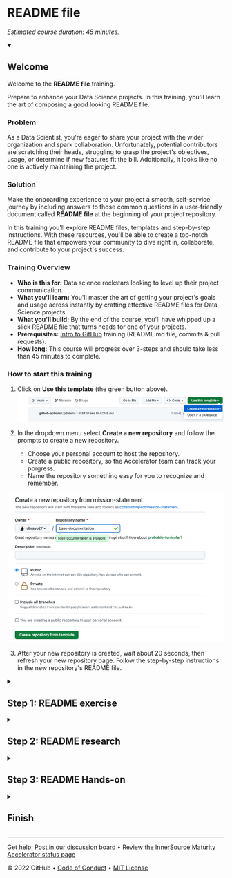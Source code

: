 <!-- 
  <<< Author notes: Header of the course >>> 
  Include a 1280×640 image, course title in sentence case.
  In your repository settings: enable template repository, add your 1280×640 social image, auto delete head branches.
  Add your open source license.
-->

# README file
*Estimated course duration: 45 minutes.*

<details id=0 open>
<summary><h2>Welcome</h2></summary>

Welcome to the **README file** training.


Prepare to enhance your Data Science projects. In this training, you'll learn the art of composing a good looking README file. 

### Problem

As a Data Scientist, you're eager to share your project with the wider organization and spark collaboration. Unfortunately, potential contributors are scratching their heads, struggling to grasp the project's objectives, usage, or determine if new features fit the bill. Additionally, it looks like no one is actively maintaining the project. 

### Solution

Make the onboarding experience to your project a smooth, self-service journey by including answers to those common questions in a user-friendly document called **README file** at the beginning of your project repository. 

In this training you'll explore README files, templates and step-by-step instructions. With these resources, you'll be able to create a top-notch README file that empowers your community to dive right in, collaborate, and contribute to your project's success.


### Training Overview

- **Who is this for:** Data science rockstars looking to level up their project communication.
- **What you'll learn:** You'll master the art of getting your project's goals and usage across instantly by crafting effective README files for Data Science projects.
- **What you'll build:** By the end of the course, you'll have whipped up a slick README file that turns heads for one of your projects.
- **Prerequisites:** [Intro to GitHub](https://github.com/skills/introduction-to-github) training (README.md file, commits & pull requests).
- **How long:** This course will progress over 3-steps and should take less than 45 minutes to complete.


### How to start this training

1. Click on **Use this template** (the green button above).
![Use-this-template](images/use-this-template.png "Use this template")

2. In the dropdown menu select **Create a new repository** and follow the prompts to create a new repository.

   - Choose your personal account to host the repository.
   - Create a public repository, so the Accelerator team can track your porgress.
   - Name the repository something easy for you to recognize and remember.

![Create-new-repo](images/create-new-repo.png "Create new repo")

3. After your new repository is created, wait about 20 seconds, then refresh your new repository page. Follow the step-by-step instructions in the new repository's README file.

</details>

<!-- 
  <<< Author notes: Step 1 >>> 
  Choose 3-5 steps for your course.
  The first step is always the hardest, so pick something easy!
  Encourage users to open new tabs for steps!
-->

<details id=1>
<summary><h2>Step 1: README exercise</h2></summary>

**What is a README file?**

> A README file is vital for any repository. This Markdown document contains key project information like purpose, features, installation, data, methodology, results, usage, contributions, contacts, license, and acknowledgments. A well-organized README enhances user engagement and understanding.

The open-source universe has seen an incredible boom in recent years, with projects skyrocketing in both numbers and awesomeness, and guess what? All those truly amazing projects have one thing in common: an awesome README! 🌟

You land on the project page, and boom! Within minutes, you're rockin' and rollin' with your very own version of the project. 🚀

Tons of contributors, heaps of pull requests, and frequent updates galore – what's the secret sauce? You guessed it, an outstanding README! 📚

New developers? No problem! They'll find all the juicy details to get started, like easy-peasy install instructions and helpful contributing guides. 🛠️

And what about new users? They'll discover how the project is being used, complete with informative screenshots and super cool demos! 🎮

So let's keep those READMEs rockin' and make the InnerSource in Shell even more incredible, one project at a time! 🌍🤘

### :keyboard: Activity:

1. Click on the links provided below to access different README files from various Data Science related projects.
2. Skim through each README, taking note of the overall structure, organization and it's position in the repo's structure.
3. Identify common sections across the files, such as project title, installation instructions, usage, and contribution guidelines.
4. Pay close attention to the writing style used in each README. Is it instructional, educational, friendly, clear, concise, or hard to read?
5. Jot down your observations and thoughts on what makes each README effective or ineffective. Consider aspects like visual appeal, ease of understanding, and the presence of examples or demos.
6. Once you've gone through all the README files, reflect on your findings and think about how you can apply these insights to create an awesome README for your own projects.

Ready, set, explore! Let the README adventure begin! 🕵️‍♀️🔍


1. [Open Flamingo](https://github.com/mlfoundations/open_flamingo#readme)

2. [Auto-GPT](https://github.com/Significant-Gravitas/Auto-GPT#readme)

3. [MiniGPT-4](https://github.com/Vision-CAIR/MiniGPT-4#readme)

4. [Dolly 2.0](https://github.com/databrickslabs/dolly/tree/master/data)

5. [Streamlit](https://github.com/streamlit/streamlit#readme)

</details>



<details id=2>
<summary><h2>Step 2: README research</h2></summary>

*Great job reading those README files* :tada:

**What is an InnerSource pattern?** 

In InnerSource, patterns are best practices that solve problems in a given context, guiding teams to avoid pitfalls and enhance productivity. This section introduces key InnerSource patterns relevant to this training's goals. For each pattern, we provide a brief description and a link to further resources.

### :keyboard: Activity:

1. Click on this [link](https://patterns.innersourcecommons.org/p/base-documentation) to dive into the valuable insights prepared by the InnerSource community on crafting top-notch Base Documentation for your projects. Skim through the page to discover their expert tips and tricks.
2. Click on this [link](https://patterns.innersourcecommons.org/appendix/extras/readme-template) and uncover a template from the InnerSource community, specially designed to help you structure your README file. 
3. Once you've gone through the InnerSource documentation, reflect on your findings and think about how you can apply these insights to create an awesome README for your own projects.

</details>

<details id=3>
<summary><h2>Step 3: README Hands-on</h2></summary>

*Nice work reading the documentation* :blue_book:

It's time for you to whip up an awesome README for your Data Science Project! 🚀

### :keyboard: Activity:

1. Start by opening the README.md file in your project. If you're new to GitHub, or your project doesn't have a GitHub repo or README.md file yet, you'll want to check out the [Intro to GitHub training](https://github.com/skills/introduction-to-github) training to get up to speed.

2. Now it's time to get creative and put all the knowledge you've gathered to good use! Craft a comprehensive README file for your project, starting with the purpose, highlighting it's importance and why people should pay attention to it, contribute, and use it. Be sure to also include installation instructions, and contribution guidelines. This way, new contributors can quickly understand your project and dive right in.

4. Once you've polished your README, save, commit, and push your changes. Not sure how to make commits and pushes? No worries! The [Intro to GitHub training](https://github.com/skills/introduction-to-github) has got your back.

</details>


<!-- 
  <<< Author notes: Finish >>> 
  Review what we learned, ask for feedback, provide next steps.
-->

<details id=X>
<summary><h2>Finish</h2></summary>

_Congratulations, you've completed this training!_ :tada:

<img src=https://octodex.github.com/images/collabocats.jpg alt=celebrate width=300 align=right>

Here's a recap of your accomplishments:

- You learned about README files.
- You created a README file for your project with a good Mission Statement & Value Proposition.
- You made the README file available for new contributors. 

### What's next?

To keep growing your InnerSource skills, be sure to follow the Learning Path you've created for yourself. Here are the next trainings in line:

1. WIP
2. WIP
3. WIP
4. WIP
5. WIP

Choose the next training in line on your learning path and keep up the fantastic work! 🚀📚

Check out these resources to learn more or get involved:
- WIP
- WIP
- WIP
- WIP

</details>

<!--
  <<< Author notes: Footer >>>
  Add a link to get support, GitHub status page, code of conduct, license link.
-->

---

Get help: [Post in our discussion board](https://github.com/skills/.github/discussions) &bull; [Review the InnerSource Maturity Accelerator status page](https://www.githubstatus.com/)

&copy; 2022 GitHub &bull; [Code of Conduct](https://www.contributor-covenant.org/version/2/1/code_of_conduct/code_of_conduct.md) &bull; [MIT License](https://gh.io/mit)

